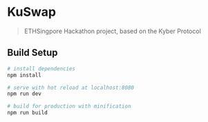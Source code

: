 # KuSwap

> ETHSingpore Hackathon project, based on the Kyber Protocol
## Build Setup

``` bash
# install dependencies
npm install

# serve with hot reload at localhost:8080
npm run dev

# build for production with minification
npm run build

```

